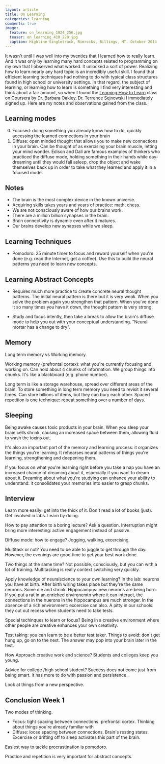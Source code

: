 ```yaml
---
layout: article
title: On Learning
categories: learning
comments: true
image:
  feature: on_learning_1024_256.jpg
  teaser: on_learning_410_228.jpg
  caption: Highline Singletrack, Rimrocks, Billings, MT. October 2014
---
```


It wasn't until I was well into my twenties that I learned how to really learn.
And it was only by learning many hard concepts related to programming on my own
that I observed what worked. It unlocked a sort of power. Realizing how to learn
nearly any hard topic is an incredibly useful skill. I found that efficient
learning techniques had nothing to do with typical class structures found in
high school or university settings. In that regard, the subject of learning, or
learning how to learn is something I find very interesting and think about a
fair amount, so when I found the [Learning How to
Learn](https://class.coursera.org/learning-002) class on Coursera by Dr. Barbara
Oakley, Dr. Terrence Sejnowski I immediately signed up. Here are my notes and
observations gained from the class.


## Learning modes

0. Focused: doing something you already know how to do, quickly accessing the
   learned connections in your brain
0. Diffuse: open minded thought that allows you to make new connections in your
   brain. Can be thought of as exercising your brain muscle, letting your mind
   wonder. Edison and Dalí are famous examples of thinkers who practiced the
   diffuse mode, holding something in their hands while day-dreaming until they
   would fall asleep, drop the object and wake themselves back up in order to
   take what they learned and apply it in a focused mode.

## Notes

- The brain is the most complex device in the known universe.
- Acquiring skills takes years and years of practice: math, chess.
- We are not consciously aware of how our brains work.
- There are a million billion synapses in the brain.
- Brain connectivity is dynamic even after it matures.
- Our brains develop new synapses while we sleep.

## Learning Techniques

- Pomodoro: 25 minute timer to focus and reward yourself when you're done (e.g. read
  the Internet, get a coffee). Use this to build the neural patterns you need to
  learn new concepts.

## Learning Abstract Concepts

- Requires much more practice to create concrete neural thought patterns. The
  initial neural pattern is there but it is very weak. When you solve the
  problem again you strengthen that pattern. When you've done it so many times
  you have it down, the thought pattern is very strong.

- Study and focus intently, then take a break to allow the brain's diffuse mode
  to help you out with your conceptual understanding. "Neural mortar has a
  change to dry".


## Memory

Long term memory vs Working memory.

Working memory (prefrontal cortex): what you're currently focusing and working
on. Can hold about 4 chunks of information. We group things into chunks. It's
like a blackboard (e.g. phone number).

Long term is like a storage warehouse, spread over different areas of the brain.
To store something in long term memory you need to revisit it several times. Can
store billions of items, but they can bury each other. Spaced repetition is one
technique: repeat something over a number of days.

## Sleeping

Being awake causes toxic products in your brain. When you sleep your brain cells
shrink, causing an increased space between them, allowing fluid to wash the
toxins out.

It's also an important part of the memory and learning process: it organizes the
things you're learning. It rehearses neural patterns of things you're learning,
strengthening and deepening them.

If you focus on what you're learning right before you take a nap you have an
increased chance of dreaming about it, especially if you want to dream about it.
Dreaming about what you're studying can enhance your ability to understand: it
consolidates your memories into easier to grasp chunks.

## Interview

Learn more easily: get into the thick of it. Don't read a lot of books (just).
Get involved in labs. Learn by doing.

How to pay attention to a boring lecture? Ask a question. Interruption might
bring more interesting: active engagement instead of passive.

Diffuse mode: how to engage? Jogging, walking, excercising.

Multitask or not? You need to be able to juggle to get through the day. However,
the evenings are good time to get your best work done.

Two things at the same time? Not possible, consciously, but you can with a lot
of training. Multitasking is really context switching very quickly.

Apply knowledge of neuralscience to your own learning? In the lab: neurons you
have at birth. After birth wiring takes place but they're the same neurons. Some
die and shrink. Hippocampus: new neurons are being born. If you put a rat in an
enriched environemtn where it can interact, the connections in the nuerons in
the hippocampus are much stronger. In the absence of a rich environment:
excercise can also. A pitty in our schools: they cut out recess when students
need to take tests.

Special techinques to learn or focus? Being in a creative environment where
other people are creative enhances your own creativity. 

Test taking: you can learn to be a better test taker. Things to avoid: don't get
hung up, go on to the next. The answer may pop into your brain later in the
test.

How Approach creative work and science? Students and colleges keep you young.

Advice for college /high school student? Success does not come just from being
smart. It has more to do with passion and persistence.

Look at things from a new perspective.


## Conclusion Week 1

Two modes of thinking.

- Focus: tight spacing between connections. prefrontal cortex. Thinking about
things you're already familiar with
- Diffuse: loose spacing between connections. Brain's resting states. Excercise or
drifting off to sleep activates this part of the brain.

Easiest way to tackle procrastination is pomodoro.

Practice and repetition is very important for abstract concepts.
